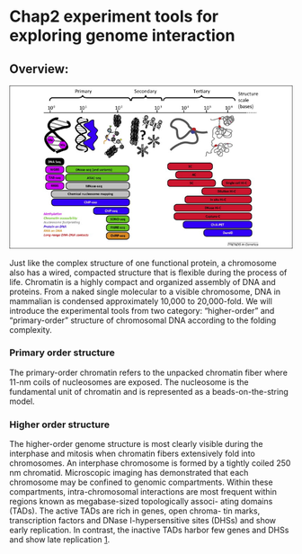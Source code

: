 # Chap2 experiment tools for exploring genome interaction

## Overview:

![ Figure1 Experimental tools for primary and  higher order genome interaction \(Risca, V. I.et al.Trends in Genetics 31.7\(2015\):357-372.\)](../.gitbook/assets/overview.JPG)

Just like the complex structure of one functional protein, a chromosome also has a wired, compacted structure that is flexible during the process of life. Chromatin is a highly compact and organized assembly of DNA and proteins. From a naked single molecular to a visible chromosome, DNA in mammalian is condensed approximately 10,000 to 20,000-fold. We will introduce the experimental tools from two category: “higher-order” and “primary-order” structure of chromosomal DNA according to the folding complexity.

### Primary order structure

The primary-order chromatin refers to the unpacked chromatin fiber where 11-nm coils of nucleosomes are exposed. The nucleosome is the fundamental unit of chromatin and is represented as a beads-on-the-string model.

### Higher order structure

The higher-order genome structure is most clearly visible during the interphase and mitosis when chromatin fibers extensively fold into chromosomes. An interphase chromosome is formed by a tightly coiled 250 nm chromatid. Microscopic imaging has demonstrated that each chromosome may be confined to genomic compartments. Within these compartments, intra-chromosomal interactions are most frequent within regions known as megabase-sized topologically associ- ating domains \(TADs\). The active TADs are rich in genes, open chroma- tin marks, transcription factors and DNase I-hypersensitive sites \(DHSs\) and show early replication. In contrast, the inactive TADs harbor few genes and DHSs and show late replication [1](https://doi.org/10.1016/j.csbj.2018.02.003).

